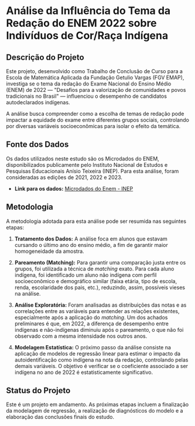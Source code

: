 # Análise da Influência do Tema da Redação do ENEM 2022 sobre Indivíduos de Cor/Raça Indígena

## Descrição do Projeto

Este projeto, desenvolvido como Trabalho de Conclusão de Curso para a Escola de Matemática Aplicada da Fundação Getulio Vargas (FGV EMAP), investiga se o tema da redação do Exame Nacional do Ensino Médio (ENEM) de 2022 — "Desafios para a valorização de comunidades e povos tradicionais no Brasil" — influenciou o desempenho de candidatos autodeclarados indígenas.

A análise busca compreender como a escolha de temas de redação pode impactar a equidade do exame entre diferentes grupos sociais, controlando por diversas variáveis socioeconômicas para isolar o efeito da temática.

## Fonte dos Dados

Os dados utilizados neste estudo são os Microdados do ENEM, disponibilizados publicamente pelo Instituto Nacional de Estudos e Pesquisas Educacionais Anísio Teixeira (INEP). Para esta análise, foram consideradas as edições de 2021, 2022 e 2023.

- **Link para os dados:** [Microdados do Enem - INEP](https://www.gov.br/inep/pt-br/acesso-a-informacao/dados-abertos/microdados/enem)

## Metodologia

A metodologia adotada para esta análise pode ser resumida nas seguintes etapas:

1.  **Tratamento dos Dados:** A análise foca em alunos que estavam cursando o último ano do ensino médio, a fim de garantir maior homogeneidade da amostra.

2.  **Pareamento (Matching):** Para garantir uma comparação justa entre os grupos, foi utilizada a técnica de *matching* exato. Para cada aluno indígena, foi identificado um aluno não indígena com perfil socioeconômico e demográfico similar (faixa etária, tipo de escola, renda, escolaridade dos pais, etc.), reduzindo, assim, possíveis vieses na análise.

3.  **Análise Exploratória:** Foram analisadas as distribuições das notas e as correlações entre as variáveis para entender as relações existentes, especialmente após a aplicação do *matching*. Um dos achados preliminares é que, em 2022, a diferença de desempenho entre indígenas e não-indígenas diminuiu após o pareamento, o que não foi observado com a mesma intensidade nos outros anos.

4.  **Modelagem Estatística:** O próximo passo da análise consiste na aplicação de modelos de regressão linear para estimar o impacto da autoidentificação como indígena na nota da redação, controlando pelas demais variáveis. O objetivo é verificar se o coeficiente associado a ser indígena no ano de 2022 é estatisticamente significativo.

## Status do Projeto

Este é um projeto em andamento. As próximas etapas incluem a finalização da modelagem de regressão, a realização de diagnósticos do modelo e a elaboração das conclusões finais do estudo.
